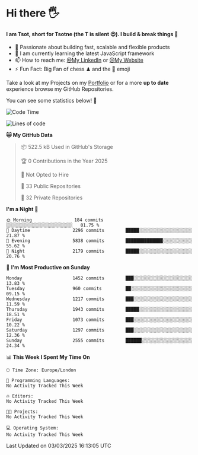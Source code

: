 # Hi there :raised_hand_with_fingers_splayed:
#### I am Tsot, short for Tsotne (the T is silent :wink:). I build & break things :space_invader:
- :telescope: Passionate about building fast, scalable and flexible products
- :seedling: I am currently learning the latest JavaScript framework 
- :mailbox: How to reach me: [@My LinkedIn](https://www.linkedin.com/in/tsotne-gvadzabia/) or [@My Website](https://tsotne.co.uk/contact)
- :zap: Fun Fact: Big Fan of chess ♟ and the 👾 emoji

Take a look at my Projects on my [Portfolio](https://tsotne.co.uk/) or for a more **up to date** experience browse my GitHub Repositories.

You can see some statistics below! :space_invader:
<!--START_SECTION:waka-->
![Code Time](http://img.shields.io/badge/Code%20Time-761%20hrs%202%20mins-blue)

![Lines of code](https://img.shields.io/badge/From%20Hello%20World%20I%27ve%20Written-7.2%20million%20lines%20of%20code-blue)

**🐱 My GitHub Data** 

> 📦 522.5 kB Used in GitHub's Storage 
 > 
> 🏆 0 Contributions in the Year 2025
 > 
> 🚫 Not Opted to Hire
 > 
> 📜 33 Public Repositories 
 > 
> 🔑 32 Private Repositories 
 > 
**I'm a Night 🦉** 

```text
🌞 Morning                184 commits         ░░░░░░░░░░░░░░░░░░░░░░░░░   01.75 % 
🌆 Daytime                2296 commits        █████░░░░░░░░░░░░░░░░░░░░   21.87 % 
🌃 Evening                5838 commits        ██████████████░░░░░░░░░░░   55.62 % 
🌙 Night                  2179 commits        █████░░░░░░░░░░░░░░░░░░░░   20.76 % 
```
📅 **I'm Most Productive on Sunday** 

```text
Monday                   1452 commits        ███░░░░░░░░░░░░░░░░░░░░░░   13.83 % 
Tuesday                  960 commits         ██░░░░░░░░░░░░░░░░░░░░░░░   09.15 % 
Wednesday                1217 commits        ███░░░░░░░░░░░░░░░░░░░░░░   11.59 % 
Thursday                 1943 commits        █████░░░░░░░░░░░░░░░░░░░░   18.51 % 
Friday                   1073 commits        ███░░░░░░░░░░░░░░░░░░░░░░   10.22 % 
Saturday                 1297 commits        ███░░░░░░░░░░░░░░░░░░░░░░   12.36 % 
Sunday                   2555 commits        ██████░░░░░░░░░░░░░░░░░░░   24.34 % 
```


📊 **This Week I Spent My Time On** 

```text
🕑︎ Time Zone: Europe/London

💬 Programming Languages: 
No Activity Tracked This Week

🔥 Editors: 
No Activity Tracked This Week

🐱‍💻 Projects: 
No Activity Tracked This Week

💻 Operating System: 
No Activity Tracked This Week
```


 Last Updated on 03/03/2025 16:13:05 UTC
<!--END_SECTION:waka-->
